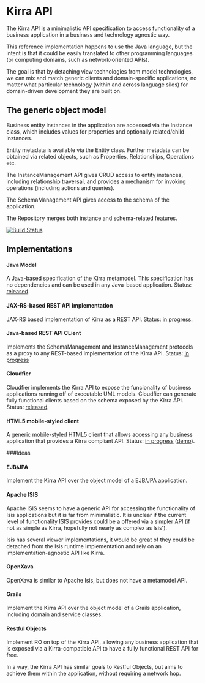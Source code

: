 ---
---
Kirra API
===

The Kirra API is a minimalistic API specification to access functionality of a business application in a business and technology agnostic way. 

This reference implementation happens to use the Java language, but the intent is that it could be easily translated to other programming languages (or computing domains, such as network-oriented APIs).

The goal is that by detaching view technologies from model technologies, we can mix and match generic clients and domain-specific applications, no matter what particular technology (within and across language silos) for domain-driven development they are built on.

The generic object model
-----------------
Business entity instances in the application are accessed via the Instance class, which includes values for properties and optionally related/child instances.

Entity metadata is available via the Entity class. Further metadata can be obtained via related objects, such as Properties, Relationships, Operations etc.

The InstanceManagement API gives CRUD access to entity instances, including relationship traversal, and provides a mechanism for invoking operations (including actions and queries).  

The SchemaManagement API gives access to the schema of the application.

The Repository merges both instance and schema-related features. 

[![Build Status](https://textuml.ci.cloudbees.com/buildStatus/icon?job=kirra-api)](https://textuml.ci.cloudbees.com/job/kirra-api/)

Implementations
----------------

#### Java Model
A Java-based specification of the Kirra metamodel. This specification has no dependencies and can be used in any Java-based application. Status: [released](http://github.com/abstratt/kirra/tree/master/com.abstratt.kirra.api).

#### JAX-RS-based REST API implementation
JAX-RS based implementation of Kirra as a REST API. Status: [in progress](http://github.com/abstratt/kirra/tree/master/com.abstratt.kirra.rest.resources).

#### Java-based REST API CLient
Implements the SchemaManagement and InstanceManagement protocols as a proxy to any REST-based implementation of the Kirra API. Status: [in progress](http://github.com/abstratt/kirra/tree/master/com.abstratt.kirra.rest.client)

#### Cloudfier
Cloudfier implements the Kirra API to expose the funcionality of business applications running off of executable UML models. Cloudfier can generate fully functional clients based on the schema exposed by the Kirra API. Status: [released](http://cloudfier.com/doc).

#### HTML5 mobile-styled client
A generic mobile-styled HTML5 client that allows accessing any business application that provides a Kirra compliant API. Status: [in progress](http://github.com/abstratt/kirra/tree/master/kirra_qooxdoo) ([demo](http://abstratt.github.io/kirra/kirra_qooxdoo/source/?app-path=/kirra/com.abstratt.kirra.fixtures/src/fixtures/index.json)).

###Ideas

#### EJB/JPA

Implement the Kirra API over the object model of a EJB/JPA application.

#### Apache ISIS
Apache ISIS seems to have a generic API for accessing the functionality of Isis applications but it is far from minimalistic. It is unclear if the current level of functionality ISIS provides could be a offered via a simpler API (if not as simple as Kirra, hopefully not nearly as complex as Isis').

Isis has several viewer implementations, it would be great of they could be detached from the Isis runtime implementation and rely on an implementation-agnostic API like Kirra. 

#### OpenXava
OpenXava is similar to Apache Isis, but does not have a metamodel API. 

#### Grails
Implement the Kirra API over the object model of a Grails application, including domain and service classes.

#### Restful Objects
Implement RO on top of the Kirra API, allowing any business application that is exposed via a Kirra-compatible API to have a fully functional REST API for free.

In a way, the Kirra API has similar goals to Restful Objects, but aims to achieve them within the application, without requiring a network hop.
